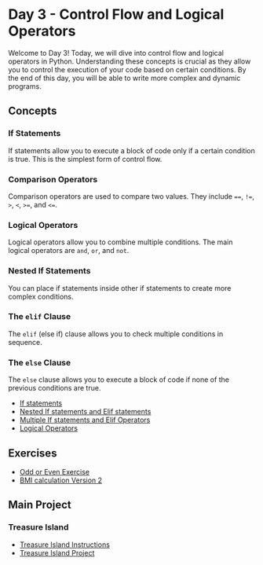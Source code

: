 # Day 3 - Control Flow and Logical Operators

Welcome to Day 3! Today, we will dive into control flow and logical operators in Python. Understanding these concepts is crucial as they allow you to control the execution of your code based on certain conditions. By the end of this day, you will be able to write more complex and dynamic programs.

## Concepts

### If Statements

If statements allow you to execute a block of code only if a certain condition is true. This is the simplest form of control flow.

### Comparison Operators

Comparison operators are used to compare two values. They include `==`, `!=`, `>`, `<`, `>=`, and `<=`.

### Logical Operators

Logical operators allow you to combine multiple conditions. The main logical operators are `and`, `or`, and `not`.

### Nested If Statements

You can place if statements inside other if statements to create more complex conditions.

### The `elif` Clause

The `elif` (else if) clause allows you to check multiple conditions in sequence.

### The `else` Clause

The `else` clause allows you to execute a block of code if none of the previous conditions are true.

- [If statements](./concepts/00_if-statements.py)
- [Nested If statements and Elif statements](./concepts/01_nested-if.py)
- [Multiple If statements and Elif Operators](./concepts/02_multiple-if-statements.py)
- [Logical Operators](./concepts/03_logical-operators.py)

## Exercises

- [Odd or Even Exercise](./concepts/00-odd-or-even.md)
- [BMI calculation Version 2](./exercises/01_BMI-calculator-v2.md)

## Main Project

### Treasure Island

- [Treasure Island Instructions](./project/instruction.md)
- [Treasure Island Project](./project/main.py)
